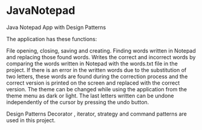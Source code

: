 # JavaNotepad
Java Notepad App with Design Patterns

The application has these functions:

File opening, closing, saving and creating.
Finding words written in Notepad and replacing those found words.
Writes the correct and incorrect words by comparing the words written in Notepad with the words.txt file in the project.
If there is an error in the written words due to the substitution of two letters, these words are found during the correction process and the correct version is printed on the screen and replaced with the correct version.
The theme can be changed while using the application from the theme menu as dark or light.
The last letters written can be undone independently of the cursor by pressing the undo button.

Design Patterns
Decorator , iterator, strategy and command patterns are used in this project.


